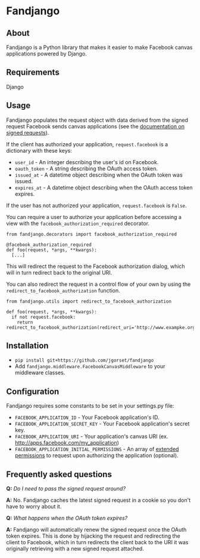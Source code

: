 # Fandjango

## About

Fandjango is a Python library that makes it easier to make Facebook canvas
applications powered by Django.

## Requirements

Django

## Usage

Fandjango populates the request object with data derived from the signed
request Facebook sends canvas applications (see the [documentation on signed requests][1]).

[1]: http://developers.facebook.com/docs/authentication/canvas

If the client has authorized your application, `request.facebook` is a dictionary
with these keys:

* `user_id` - An integer describing the user's id on Facebook.
* `oauth_token` - A string describing the OAuth access token.
* `issued_at` - A datetime object describing when the OAuth token was issued.
* `expires_at` - A datetime object describing when the OAuth access token expires.

If the user has not authorized your application, `request.facebook` is `False`.

You can require a user to authorize your application before accessing a view with the
`facebook_authorization_required` decorator.

    from fandjango.decorators import facebook_authorization_required
    
    @facebook_authorization_required
    def foo(request, *args, **kwargs):
      [...]
      
This will redirect the request to the Facebook authorization dialog, which will in
turn redirect back to the original URI.

You can also redirect the request in a control flow of your own by using the
`redirect_to_facebook_authorization` function.

    from fandjango.utils import redirect_to_facebook_authorization
    
    def foo(request, *args, **kwargs):
      if not request.facebook:
        return redirect_to_facebook_authorization(redirect_uri='http://www.exampke.org/')
        
## Installation

* `pip install git+https://github.com/jgorset/fandjango`
* Add `fandjango.middleware.FacebookCanvasMiddleware` to your middleware classes.

## Configuration

Fandjango requires some constants to be set in your settings.py file:

* `FACEBOOK_APPLICATION_ID` - Your Facebook application's ID.
* `FACEBOOK_APPLICATION_SECRET_KEY` - Your Facebook application's secret key.
* `FACEBOOK_APPLICATION_URI` - Your application's canvas URI (ex. http://apps.facebook.com/my_application)
* `FACEBOOK_APPLICATION_INITIAL_PERMISSIONS` - An array of [extended permissions][2] to request upon authorizing the application (optional).

[2]: http://developers.facebook.com/docs/authentication/permissions

## Frequently asked questions

**Q:** *Do I need to pass the signed request around?*

**A:** No. Fandjango caches the latest signed request in a cookie so you don't have to worry about it.

**Q:** *What happens when the OAuth token expires?*

**A:** Fandjango will automatically renew the signed request once the OAuth token
expires. This is done by hijacking the request and redirecting the client to Facebook, which
in turn redirects the client back to the URI it was originally retrieving with a new signed
request attached.